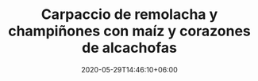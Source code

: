 ---
title: "Carpaccio de remolacha y champiñones con maíz y corazones de alcachofas"
date: 2020-05-29T14:46:10+06:00
description: "Antipasto de remolacha con alcachofas"
type: "recipe"
image: "images/recipes/carpaccio-remolacha-maiz-champinones-corazones-alcachofa.jpeg"
imagecredit: klaoe
cuisine: Free Style
suitableForDiet: VeganDiet
yield: 
prepTime:
cookTime: 
totalTime:
categories: ensalada
tags:
  - "remolacha"
  - "carpaccio"
  - "alcachofa"
ingredients:
- 
directions:
- 
tips: 
---